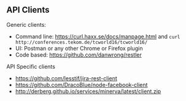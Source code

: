 ## API Clients

Generic clients:
- Command line: https://curl.haxx.se/docs/manpage.html and `curl http://conferences.tekom.de/tcworld16/tcworld16/`
- UI: Postman or any other Chrome or Firefox plugin
- Code based: https://github.com/danwrong/restler

API Specific clients
- https://github.com/lesstif/jira-rest-client
- https://github.com/DracoBlue/node-facebook-client
- http://derberg.github.io/services/minerva/latest/client.zip
